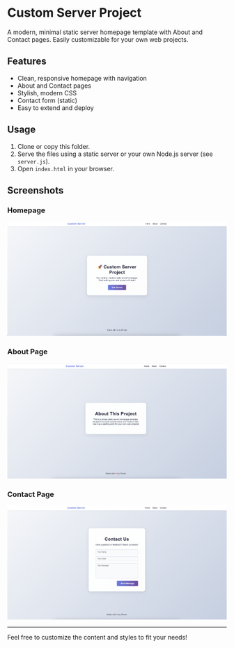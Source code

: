 # Custom Server Project

A modern, minimal static server homepage template with About and Contact pages. Easily customizable for your own web projects.

## Features

-   Clean, responsive homepage with navigation
-   About and Contact pages
-   Stylish, modern CSS
-   Contact form (static)
-   Easy to extend and deploy

## Usage

1. Clone or copy this folder.
2. Serve the files using a static server or your own Node.js server (see `server.js`).
3. Open `index.html` in your browser.

## Screenshots

### Homepage

![Homepage](screenshot1.png)

### About Page

![About](screenshot2.png)

### Contact Page

![Contact](screenshot3.png)

---

Feel free to customize the content and styles to fit your needs!

